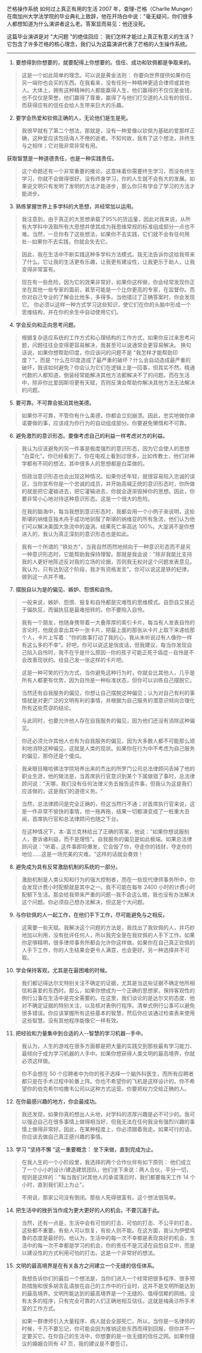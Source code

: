 芒格操作系统 如何过上真正有用的生活
2007 年，查理-芒格（Charlie Munger）在南加州大学法学院的毕业典礼上致辞，他在开场白中说："毫无疑问，你们很多人都想知道为什么演讲者这么老。答案显而易见：他还没死。

这篇毕业演讲是对 "大问题 "的绝佳回应： 我们怎样才能过上真正有意义的生活？它包含了许多芒格的核心理念，我们认为这篇演讲代表了芒格的人生操作系统。

***

1. 要想得到你想要的，就要配得上你想要的。信任、成功和钦佩都是争取来的。

> 这是一个如此简单的理念。可以说是黄金法则： 你要向世界提供如果你在另一端你也会买的东西。在我看来，没有任何一种精神更适合律师或其他人。大体上，拥有这种精神的人都能赢得人生，他们赢得的不仅仅是金钱，也不仅仅是荣誉。他们赢得了尊重，赢得了与他们打交道的人应有的信任，而获得应有的信任会给人生带来巨大的乐趣。

2. 要学会热爱和钦佩正确的人，无论他们是生是死。

> 我很早就有了第二个想法，那就是，没有一种爱像以钦佩为基础的爱那样正确，这种爱应该包括诲人不倦的逝者。不知何故，我有了这个想法，并终生与之相伴；它对我非常非常有用。

获取智慧是一种道德责任，也是一种实践责任。

> 这个命题还有一个非常重要的推论。这意味着你需要终生学习，而没有终生学习，你就不会做得很好。没有终身学习，你的人生就不会有大的发展。如果说文明只有发明了发明的方法才能进步，那么你只有学会了学习的方法才能进步。

3. 熟练掌握世界上多学科的大思想，并经常加以运用。

> 我注意到，由于真正的大思想承载了95%的货运量，因此对我来说，从所有大学科中汲取所有大思想并使其成为我思维常规的标准组成部分一点也不难。当然，一旦你有了这些想法，如果你不去实践，它们就不会有任何用处--如果你不去实践，你就会失去它。

>因此，我在生活中不断实践这种多学科方法模式。我无法告诉你这给我带来了什么。它让我的生活更有乐趣，让我更有建设性，让我更乐于助人，让我变得非常富有。

>现在有一些危险，因为它的效果非常好，如果你这样做，你会经常发现你正坐在其他一些专家的面前，甚至可能是一个比你更高的专家，在监督你。而你对自己专业的了解会比他多，多得多。当他错过了正确答案时，你会发现它。
>你必须以这样一种方式学习这些知识，使它们在你的头脑中形成一个思维结构，并在你的余生中自动使用它们。

4. 学会反向和正向思考问题。

> 根据复杂适应系统的工作方式和心理结构的工作方式，如果你反过来思考问题，问题往往会变得更容易解决，我甚至可以说通常会更容易解决。
> 换句话说，如果你想帮助印度，你应该问的问题不是 "我怎样才能帮助印度？"，而是 "什么在印度造成了最严重的破坏？什么会自动造成最严重的破坏，我该如何避免？你会认为它们在逻辑上是一回事，但其实不然。精通代数的人都知道，倒装经常能解决其他方法都解决不了的问题。而在生活中，除非你比爱因斯坦更有天赋，否则反演会帮助你解决其他方法无法解决的问题。

5. 要可靠。不可靠会抵消其他美德。

> 如果你不可靠，不管你有什么美德，你都会立刻崩溃。因此，忠实地做你承诺要做的事，应该成为你行为的自动组成部分。你要避免懒惰和不可靠。

6. 避免激烈的意识形态。要像考虑自己的利益一样考虑对方的利益。

> 我认为应该避免的另一件事是极度强烈的意识形态，因为它会使人的思想 "白菜化"。你已经看到了。你在电视上看到过很多，比如传教士，他们对神学都有不同的想法，其中很多人的思想都是白菜做的。

> 但政治意识形态也会出现这种情况。如果你还年轻，就很容易陷入忠诚的误区，当你宣布你是一个忠诚的成员，并开始高喊正统的意识形态时，你所做的就是把它灌输进去，把它灌输进去，你就会逐渐毁掉你的思想。因此，你要非常小心地对待这种意识形态。这是一个很大的危险。

> 在我的脑海中，每当我想到意识形态时，我都会用一个小例子来说明，这些斯堪的纳维亚独木舟手成功地驯服了斯堪的纳维亚的所有急流，他们认为他们可以解决美国大急流中的漩涡。结果死亡率高达 100%。大漩涡不是你想进入的，我认为真正深刻的意识形态也是如此。

> 我有一个所谓的 "铁处方"，当我自然而然地倾向于一种意识形态而不是另一种意识形态时，它能帮助我保持理智。那就是我会说："除非我能比支持我的人更好地陈述反对我的立场的论据，否则我无权对这个问题发表意见。我认为，只有达到这个阶段，我才有资格发言"。你可以说这是铁的纪律。做到这一点并不难。

7. 摆脱自以为是的偏见、嫉妒、怨恨和自怜。

> 一般来说，嫉妒、怨恨、报复和自怜都是灾难性的思维模式。自怨自艾接近于偏执狂，而偏执狂是最难扭转的。你不要陷入自怜。

> 我有一个朋友，他随身携带着一大叠厚厚的索引卡片，每当有人发表自怜的言论时，他就会拿出其中一张卡片，把最上面的那张从卡片上取下来递给那个人，卡片上写着："你的故事打动了我的心，我从未听说过有人像你一样有这么多的不幸"。好吧，你可以说这是俏皮话，但我建议，每当你发现自己陷入自怜时，我不在乎是什么原因--你的孩子可能正死于癌症--自怜是不会改善现状的。给自己发一张这样的卡片吧。

> 这是一种可笑的行为方式，当你避免这种行为时，你就会比其他人，几乎是所有人都更有优势，因为自怜是一种标准状态，但你可以训练自己摆脱它。

> 当然还有自我服务的偏见，你想让自己摆脱这种偏见；认为对自己有利的事情就是对更广泛的文明有利的事情，并根据为自己服务的潜意识倾向合理化所有这些荒谬的结论。

> 与此同时，也要允许他人存在自我服务的偏见，因为他们还没有消除这种偏见。

> 你还必须允许其他人也有为自我服务的偏见，因为大多数人都不可能那么顺利地消除这种偏见，这就是人类的现状。如果你在行为中不考虑为自己服务的偏见，那你还是个傻瓜。

> 我亲眼目睹哈佛法学院培养出来的杰出的所罗门公司总法律顾问丢掉了他的职业生涯，他的做法是，当首席执行官意识到某个下属做错了事时，总法律顾问说："天哪，我们没有任何法律义务去报告这件事，但我认为这是我们应该做的，这是我们的道德义务。"

> 当然，总法律顾问是完全正确的，但这当然行不通；对首席执行官来说，这是一件非常不愉快的事情，他一拖再拖，结果一切都演变成了一桩重大丑闻，首席执行官和总法律顾问也随之下台。

> 在这种情况下，本-富兰克林给出了正确的答案，他说："如果你想说服别人，要诉诸利益，而不是理性"。自我服务的偏见是如此极端。如果总法律顾问说："听着，这件事即将爆发，它会毁了你，夺走你的钱财，夺走你的地位......这是一场完美的灾难。"这样的话就会奏效！

8. 避免成为具有反常激励机制的系统的一部分。

> 激励机制是人类认知和行为的强大控制者，而在一些现代律师事务所中，你会发现计费小时配额就是其中之一。我不可能在每年 2400 小时的计费小时配额下生活。那会给我带来严重的问题--我不会这么做，我也没有办法解决这个问题。你必须自己想办法解决，但这是个大问题。

9. 与你钦佩的人一起工作，在他们手下工作，尽可能避免与之相反。

> 这需要一些天赋。我解决这个问题的方法是，我找出了我钦佩的人，并巧妙地加以利用，没有批评任何人，所以我完全是在我钦佩的人手下工作。如果你足够精明，很多律师事务所都会允许你这样做。如果你在自己真正钦佩的人手下工作，你的人生结果会更令人满意，也会更好。另一种选择并不可取。

10. 学会保持客观，尤其是在最困难的时候。

> 我们都记得达尔文特别关注不确定的证据，尤其是当这些证据不确定他所相信和喜爱的东西时。那么，如果你想成为一个正确的思想家，保持客观性的例行公事在生活中是完全需要的。在这里，我们谈论的是达尔文的态度、他对不确定证据的特别关注，以及核对表例行程序。清单式例行公事可以避免很多错误。你应该掌握所有这些基本的智慧，然后你应该通过检查表来使用这些智慧。没有其他程序能像它一样有效。

11. 把经验和力量集中到合适的人--智慧的学习机器--手中。

> 我认为，人生的游戏在很多方面都是把大量的实践交到那些最有学习能力、最倾向于成为学习机器的人手中。如果你想获得人类文明的最高境界，你就必须这样做。

> 你不会想在 50 个应聘者中为你的孩子选择一个脑外科医生，而所有应聘者都只是在手术过程中轮番上阵。你也不希望你的飞机是这样设计的。你不希望你的伯克希尔哈撒韦公司以这种方式运营。你要把权力交给正确的人。

12. 在你最感兴趣的地方，你会最成功。

> 我还发现，如果你真的想出人头地，对学科的浓厚兴趣是必不可少的。我可以强迫自己在很多事情上做得相当好，但我无法在任何我没有强烈兴趣的事情上做得非常好。因此，在某种程度上，你必须跟着我走。如果可行的话，你应该去做自己真正感兴趣的事情。

13. 学习 "坚持不懈 "这一重要概念： 坐下来做，直到完成为止。

> 在我人生的一个小阶段里，我选择的两个合作伙伴有如下原则： 他们成立了一个小小的设计/建造建筑团队，他们坐下来说：两人合伙，平分一切，规则是这样的："每当我们对其他人的承诺落后时，我们都要每天工作 14 个小时，直到我们赶上为止"。

> 不用说，那家公司没有倒闭。那些人死得很富有。这个想法很简单。

14. 把生活中的挫折当作成为更大更好的人的机会。不要沉湎于此。

> 当然，还有一点是，生活中会有可怕的打击、可怕的打击、不公平的打击，这些都不重要。有些人可以恢复，有些人则不能。在这方面，我认为伊壁鸠鲁的态度是最好的。他认为，生活中的每一次不幸都是表现良好的机会，生活中的每一次不幸都是学习的机会，你的责任不是沉浸在自怨自艾中，而是以建设性的方式利用可怕的打击。这是一个非常好的想法。

15. 文明的最高境界是在有关各方之间建立一个无缝的信任体系。

>我想告诉你们的最后一个想法是，当你们进入一个经常把很多程序、很多预防措施和很多胡言乱语放在自己的工作中的行业时，这并不是文明所能达到的最高境界。文明所能达到的最高境界是一个无缝的、值得信赖的网络。没有太多的程序，只有完全可靠的人们正确地相互信任。这就是梅奥诊所手术室的工作方式。

>如果一群律师引入大量程序，病人就会全部死亡。所以，当你是一名律师的时候，千万不要忘记，你可能会因为推销这些东西而得到回报，但你并不一定要买它。在你自己的生活中，你想要的是一张无缝的信任之网。如果你提议的婚姻合同有 47 页，我的建议是不要签订。

